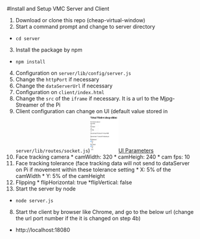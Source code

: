 #Install and Setup VMC Server and Client
1. Download or clone this repo (cheap-virtual-window)
2. Start a command prompt and change to server directory
  * `cd server`
3. Install the package by npm
  * `npm install`
4. Configuration on `server/lib/config/server.js`
  1. Change the `httpPort` if necessary
  2. Change the `dataServerUrl` if necessary
5. Configuration on `client/index.html`
  1. Change the `src` of the `iframe` if necessary.  It is a url to the Mjpg-Streamer of the Pi
6. Client configuration can change on UI
(default value stored in `server/lib/routes/socket.js`)[<img src='assets/parameters.png' width='76' height='102'>UI Parameters](assets/parameters.png)
  1. Face tracking camera
    * camWidth: 320
    * camHeigh: 240
    * cam fps: 10
  2. Face tracking tolerance (face tracking data will not send to dataServer on Pi if movement within these tolerance setting
    * X: 5% of the camWidth
    * Y: 5% of the camHeight
  3. Flipping
    * flipHorizontal: true
    *flipVertical: false
7. Start the server by node
  * `node server.js`
8. Start the client by browser like Chrome, and go to the below url (change the url port number if the it is changed on step 4b)
  * http://localhost:18080
